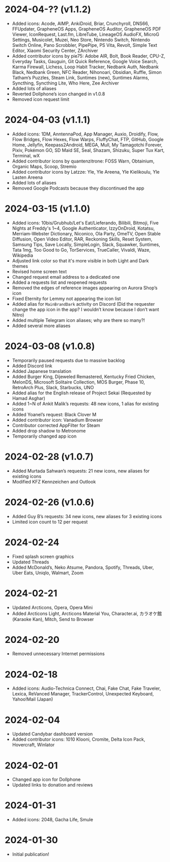# 2024-04-?? (v1.1.2)
- Added icons: Acode, AIMP, AnkiDroid, Briar, Crunchyroll, DNS66, FFUpdater, GrapheneOS Apps, GrapheneOS Auditor, GrapheneOS PDF Viewer, IconRequest, Last.fm, LibreTube, LineageOS AudioFX, MicroG Settings, Musicolet, Muzei, Neo Store, Nintendo Switch, Nintendo Switch Online, Pano Scrobbler, PipePipe, PS Vita, Revolt, Simple Text Editor, Xiaomi Security Center, ZArchiver
- Added contributor icons by pie75: Adobe AIR, Bolt, Book Reader, CPU-Z, Everyday Tasks, Gauguin, Git Quick Reference, Google Voice Search, Karma Firewall, Lichess, Loop Habit Tracker, Nedbank Auth, Nedbank Black, Nedbank Green, NFC Reader, Nihonoari, Obsidian, Ruffle, Simon Tatham’s Puzzles, Steam Link, Suntimes (new), Suntimes Alarms, Syncthing, Syncthing Lite, Who Here, Zee Archiver
- Added lots of aliases
- Reverted Dollphone’s icon changed in v1.0.8
- Removed icon request limit

# 2024-04-03 (v1.1.1)
- Added icons: 1DM, AnntennaPod, App Manager, Auxio, Droidify, Flow, Flow Bridges, Flow Hexes, Flow Warps, FluffyChat, FTP, GitHub, Google Home, Jellyfin, Keepass2Android, MEGA, Mull, My Tamagotchi Forever, Pixiv, Pokémon GO, SD Maid SE, Seal, Shazam, Shizuku, Super Tux Kart, Terminal, wX
- Added contributor icons by quantenzitrone: FOSS Warn, Obtainium, Organic Maps, Scoop, Stremio
- Added contributor icons by Latzze: Yle, Yle Areena, Yle Kielikoulu, Yle Lasten Areena
- Added lots of aliases
- Removed Google Podcasts because they discontinued the app

# 2024-03-15 (v1.1.0)
- Added icons: 10bis/Grubhub/Let's Eat/Lieferando, Bilibili, Bitmoji, Five Nights at Freddy's 1~4, Google Authenticator, IzzyOnDroid, Kotatsu, Merriam-Webster Dictionary, Niconico, Ola Party, OmeTV, Open Stable Diffusion, Open Video Editor, RAR, Reckoning Skills, Reset System, Samsung Tips, Save Locally, SimpleLogin, Slack, Squawker, Suntimes, Tata 1mg, Too Good to Go, TorServices, TrueCaller, Vivaldi, Waze, Wikipedia
- Adjusted link color so that it's more visible in both Light and Dark themes
- Revised home screen text
- Changed request email address to a dedicated one
- Added a requests list and reopened requests
- Removed the edges of reference images appearing on Aurora Shop’s icon
- Fixed Eternity for Lemmy not appearing the icon list
- Added alias for `MainBrandDark` activity on Discord (Did the requester change the app icon in the app? I wouldn’t know because I don’t want Nitro)
- Added multiple Telegram icon aliases; why are there so many?!
- Added several more aliases

# 2024-03-08 (v1.0.8)
- Temporarily paused requests due to massive backlog
- Added Discord link
- Added Japanese translation
- Added Burger King, Dijeweled Remastered, Kentucky Fried Chicken, MelonDS, Microsoft Solitaire Collection, MOS Burger, Phase 10, RetroArch Plus, Slack, Starbucks, UNO
- Added alias for the English release of Project Sekai (Requested by Hamad Asghar)
- Added 1~N of Ankit Malik’s requests: 48 new icons, 1 alias for existing icons
- Added Yoanel’s request: Black Clover M
- Added contributor icon: Vanadium Browser
- Contributor corrected AppFilter for Steam
- Added drop shadow to Metronome
- Temporarily changed app icon

# 2024-02-28 (v1.0.7)
- Added Murtada Sahwan’s requests: 21 new icons, new aliases for existing icons
- Modified KFZ Kennzeichen and Outlook

# 2024-02-26 (v1.0.6)
- Added Guy B’s requests: 34 new icons, new aliases for 3 existing icons
- Limited icon count to 12 per request

# 2024-02-24
- Fixed splash screen graphics
- Updated Threads
- Added McDonald’s, Neko Atsume, Pandora, Spotify, Threads, Uber, Uber Eats, Uniqlo, Walmart, Zoom

# 2024-02-21
- Updated Arcticons, Opera, Opera Mini
- Added Arcticons Light, Arcticons Material You, Character.ai, カラオケ館 (Karaoke Kan), Mitch, Send to Browser

# 2024-02-20
- Removed unnecessary Internet permissions

# 2024-02-18
- Added icons: Audio-Technica Connect, Chai, Fake Chat, Fake Traveler, Lexica, ReVanced Manager, TrackerControl, Unexpected Keyboard, Yahoo!Mail (Japan)

# 2024-02-04
- Updated Candybar dashboard version
- Added contributor icons: 1010 Klooni, Cromite, Delta Icon Pack, Hovercraft, Winlator

# 2024-02-01
- Changed app icon for Dollphone
- Updated links to donation and reviews

# 2024-01-31
- Added icons: 2048, Gacha Life, Smule

# 2024-01-30
- Initial publication!